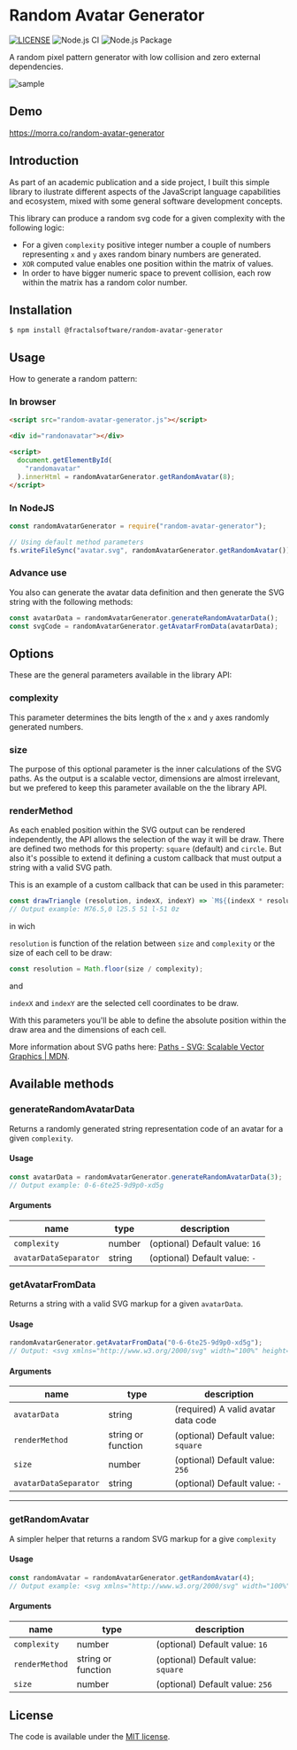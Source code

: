 # Random Avatar Generator

[![LICENSE](https://img.shields.io/badge/license-MIT-lightgrey.svg)](https://github.com/manuelhe/random-avatar-generator/blob/master/LICENSE.txt)
![Node.js CI](https://github.com/manuelhe/random-avatar-generator/workflows/Node.js%20CI/badge.svg?branch=master)
![Node.js Package](https://github.com/fractalsoftware/random-avatar-generator/workflows/Node.js%20Package/badge.svg)

A random pixel pattern generator with low collision and zero external dependencies.

![sample](https://raw.githubusercontent.com/manuelhe/random-avatar-generator/master/example/example1.svg)

## Demo

https://morra.co/random-avatar-generator

## Introduction

As part of an academic publication and a side project, I built this simple library to ilustrate different aspects of the JavaScript language capabilities and ecosystem, mixed with some general software development concepts.

This library can produce a random svg code for a given complexity with the following logic:

- For a given `complexity` positive integer number a couple of numbers representing `x` and `y` axes random binary numbers are generated.
- `XOR` computed value enables one position within the matrix of values.
- In order to have bigger numeric space to prevent collision, each row within the matrix has a random color number.

## Installation

```
$ npm install @fractalsoftware/random-avatar-generator
```

## Usage

How to generate a random pattern:

### In browser

```html
<script src="random-avatar-generator.js"></script>

<div id="randonavatar"></div>

<script>
  document.getElementById(
    "randomavatar"
  ).innerHtml = randomAvatarGenerator.getRandomAvatar(8);
</script>
```

### In NodeJS

```js
const randomAvatarGenerator = require("random-avatar-generator");

// Using default method parameters
fs.writeFileSync("avatar.svg", randomAvatarGenerator.getRandomAvatar());
```

### Advance use

You also can generate the avatar data definition and then generate the SVG string with the following methods:

```js
const avatarData = randomAvatarGenerator.generateRandomAvatarData();
const svgCode = randomAvatarGenerator.getAvatarFromData(avatarData);
```

## Options

These are the general parameters available in the library API:

### complexity

This parameter determines the bits length of the `x` and `y` axes randomly generated numbers.

### size

The purpose of this optional parameter is the inner calculations of the SVG paths. As the output is a scalable vector, dimensions are almost irrelevant, but we prefered to keep this parameter available on the the library API.

### renderMethod

As each enabled position within the SVG output can be rendered independently, the API allows the selection of the way it will be draw. There are defined two methods for this property: `square` (default) and `circle`. But also it's possible to extend it defining a custom callback that must output a string with a valid SVG path.

This is an example of a custom callback that can be used in this parameter:

```js
const drawTriangle (resolution, indexX, indexY) => `M${(indexX * resolution) + (resolution / 2)},${indexY * resolution} l${resolution / 2} ${resolution} l-${resolution} 0z`;
// Output example: M76.5,0 l25.5 51 l-51 0z
```

in wich

`resolution` is function of the relation between `size` and `complexity` or the size of each cell to be draw:

```js
const resolution = Math.floor(size / complexity);
```

and

`indexX` and `indexY` are the selected cell coordinates to be draw.

With this parameters you'll be able to define the absolute position within the draw area and the dimensions of each cell.

More information about SVG paths here: [Paths - SVG: Scalable Vector Graphics | MDN](https://developer.mozilla.org/en-US/docs/Web/SVG/Tutorial/Paths).

## Available methods

### generateRandomAvatarData

Returns a randomly generated string representation code of an avatar for a given `complexity`.

#### Usage

```js
const avatarData = randomAvatarGenerator.generateRandomAvatarData(3);
// Output example: 0-6-6te25-9d9p0-xd5g
```

#### Arguments

| name                  | type   | description                    |
| --------------------- | ------ | ------------------------------ |
| `complexity`          | number | (optional) Default value: `16` |
| `avatarDataSeparator` | string | (optional) Default value: `-`  |

### getAvatarFromData

Returns a string with a valid SVG markup for a given `avatarData`.

#### Usage

```js
randomAvatarGenerator.getAvatarFromData("0-6-6te25-9d9p0-xd5g");
// Output: <svg xmlns="http://www.w3.org/2000/svg" width="100%" height="100%" viewBox="0 0 256 256"><path fill="#aeb26d" d="M0,0 h85 v85 h-85Z M85,0 h85 v85 h-85Z M170,0 h85 v85 h-85Z"/><path fill="#f01b54" d="M0,85 h85 v85 h-85Z M85,85 h85 v85 h-85Z M170,85 h85 v85 h-85Z"/><path fill="#17c0d4" d=""/></svg>
```

#### Arguments

| name                  | type               | description                         |
| --------------------- | ------------------ | ----------------------------------- |
| `avatarData`          | string             | (required) A valid avatar data code |
| `renderMethod`        | string or function | (optional) Default value: `square`  |
| `size`                | number             | (optional) Default value: `256`     |
| `avatarDataSeparator` | string             | (optional) Default value: `-`       |

---

### getRandomAvatar

A simpler helper that returns a random SVG markup for a give `complexity`

#### Usage

```js
const randomAvatar = randomAvatarGenerator.getRandomAvatar(4);
// Output example: <svg xmlns="http://www.w3.org/2000/svg" width="100%" height="100%" viewBox="0 0 256 256"><path fill="#fbdfae" d="M0,0 h64 v64 h-64Z M128,0 h64 v64 h-64Z"/><path fill="#1ad956" d="M0,64 h64 v64 h-64Z M128,64 h64 v64 h-64Z"/><path fill="#f26f0b" d="M64,128 h64 v64 h-64Z M192,128 h64 v64 h-64Z"/><path fill="#38b27d" d="M0,192 h64 v64 h-64Z M128,192 h64 v64 h-64Z"/></svg>
```

#### Arguments

| name           | type               | description                        |
| -------------- | ------------------ | ---------------------------------- |
| `complexity`   | number             | (optional) Default value: `16`     |
| `renderMethod` | string or function | (optional) Default value: `square` |
| `size`         | number             | (optional) Default value: `256`    |

## License

The code is available under the [MIT license](LICENSE.txt).
